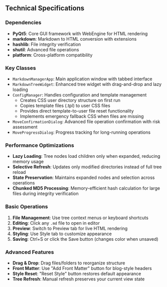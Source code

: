 
## Technical Specifications

### Dependencies
- **PyQt5**: Core GUI framework with WebEngine for HTML rendering
- **markdown**: Markdown to HTML conversion with extensions
- **hashlib**: File integrity verification
- **shutil**: Advanced file operations
- **platform**: Cross-platform compatibility

### Key Classes
- `MarkdownManagerApp`: Main application window with tabbed interface
- `MarkdownTreeWidget`: Enhanced tree widget with drag-and-drop and lazy loading
- `ConfigManager`: Handles configuration and template management
  - Creates CSS user directory structure on first run
  - Copies template files (.tpl) to user CSS files
  - Provides direct template-to-user file reset functionality
  - Implements emergency fallback CSS when files are missing
- `MoveConfirmationDialog`: Advanced file operation confirmation with risk assessment
- `MoveProgressDialog`: Progress tracking for long-running operations

### Performance Optimizations
- **Lazy Loading**: Tree nodes load children only when expanded, reducing memory usage
- **Selective Refresh**: Updates only modified directories instead of full tree reload
- **State Preservation**: Maintains expanded nodes and selection across operations
- **Chunked MD5 Processing**: Memory-efficient hash calculation for large files during integrity verification

### Basic Operations
1. **File Management**: Use tree context menus or keyboard shortcuts
2. **Editing**: Click any `.md` file to open in editor
3. **Preview**: Switch to Preview tab for live HTML rendering
4. **Styling**: Use Style tab to customize appearance
5. **Saving**: Ctrl+S or click the Save button (changes color when unsaved)

### Advanced Features
- **Drag & Drop**: Drag files/folders to reorganize structure
- **Front Matter**: Use "Add Front Matter" button for blog-style headers
- **Style Reset**: "Reset Style" button restores default appearance
- **Tree Refresh**: Manual refresh preserves your current view state
